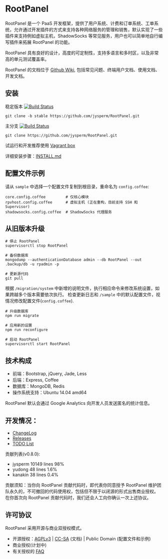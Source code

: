 # RootPanel
RootPanel 是一个 PaaS 开发框架，提供了用户系统、计费和订单系统、工单系统，允许通过开发插件的方式来支持各种网络服务的管理和销售，默认实现了一些插件来支持例如虚拟主机，ShadowSocks 等常见服务，用户也可以简单地自行编写插件来拓展 RootPanel 的功能。

RootPanel 具有良好的设计，高度的可定制性，支持多语言和多时区，以及非常高的单元测试覆盖率。

RootPanel 的文档位于 [Github Wiki](https://github.com/jysperm/RootPanel/wiki), 包括常见问题、终端用户文档、使用文档、开发文档。

## 安装

稳定版本
[![Build Status](https://travis-ci.org/jysperm/RootPanel.svg?branch=stable)](https://travis-ci.org/jysperm/RootPanel)

    git clone -b stable https://github.com/jysperm/RootPanel.git

主分支
[![Build Status](https://travis-ci.org/jysperm/RootPanel.svg?branch=master)](https://travis-ci.org/jysperm/RootPanel)

    git clone https://github.com/jysperm/RootPanel.git

试运行和开发推荐使用 [Vagrant box](https://vagrantcloud.com/jysperm/boxes/rootpanel)

详细安装步骤：[INSTALL.md](https://github.com/jysperm/RootPanel/blob/master/INSTALL.md)

## 配置文件示例

请从 `sample` 中选择一个配置文件复制到根目录，重命名为 `config.coffee`:

    core.config.coffee         # 仅核心模块
    rpvhost.config.coffee      # 虚拟主机 (正在重构，目前支持 SSH 和 Supervisor)
    shadowsocks.config.coffee  # ShadowSocks 代理服务

## 从旧版本升级

    # 停止 RootPanel
    supervisorctl stop RootPanel

    # 备份数据库
    mongodump --authenticationDatabase admin --db RootPanel --out .backup/db -u rpadmin -p

    # 更新源代码
    git pull

根据 `/migration/system` 中新增的说明文件，执行相应命令来修改系统设置，如果跨越多个版本需要依次执行。
检查更新日志和 `/sample` 中的默认配置文件，视情况修改配置文件(`config.coffee`).

    # 升级数据库
    npm run migrate

    # 应用新的设置
    npm run reconfigure

    # 启动 RootPanel
    supervisorctl start RootPanel

## 技术构成

* 前端：Bootstrap, jQuery, Jade, Less
* 后端：Express, Coffee
* 数据库：MongoDB, Redis
* 操作系统支持：Ubuntu 14.04 amd64

RootPanel 默认会通过 Google Analytics 向开发人员发送匿名的统计信息。

## 开发情况：

* [ChangeLog](https://github.com/jysperm/RootPanel/blob/master/CHANGELOG.md)
* [Releases](https://github.com/jysperm/RootPanel/releases)
* [TODO List](https://github.com/jysperm/RootPanel/labels/TODO)

贡献列表(v0.8.0):

* jysperm 10149 lines 98%
* yudong 48 lines 1.6%
* kanakin 38 lines 0.4%

贡献须知：当你向 RootPanel 贡献代码时，即代表你同意授予 RootPanel 维护团队永久的，不可撤回的代码使用权，包括但不限于以闭源的形式出售商业授权。
在你首次向 RootPanel 贡献代码时，我们还会人工向你确认一次上述协议。

## 许可协议
RootPanel 采用开源与商业双授权模式。

* 开源授权：[AGPLv3](https://github.com/jysperm/RootPanel/blob/master/LICENSE) | [CC-SA](http://creativecommons.org/licenses/sa/1.0/) (文档) | Public Domain (配置文件和示例)
* 商业授权(计划中)
* 有关授权的 [FAQ](https://github.com/jysperm/RootPanel/wiki/%E5%B8%B8%E8%A7%81%E9%97%AE%E9%A2%98#%E6%8E%88%E6%9D%83)
